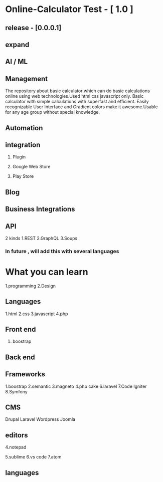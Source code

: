 # Online-Calculator Test - [ 1.0 ]
## release - [0.0.0.1]
## expand 

## AI / ML
## Management

The repository about basic calculator which can do basic calculations online using web technologies.Used html css javascript only. 
Basic calculator with simple calculations with superfast and efficient.
Easily recognizable User Interface and Gradient colors make it awesome.Usable for any age group without special knowledge.

## Automation
## integration
1. Plugin
2. Google Web Store

1. Play Store
## Blog 
## Business Integrations

## API
2 kinds
1.REST
2.GraphQL
3.Soups
### In future , will add this with several languages

# What you can learn
1.programming
2.Design
## Languages
1.html
2.css
3.javascript
4.php
## Front end
1. boostrap
## Back end

## Frameworks
1.boostrap
2.semantic
3.magneto
4.php cake
6.laravel
7.Code Igniter
8.Symfony

## CMS
Drupal
Laravel
Wordpress
Joomla



## editors
4.notepad

5.sublime
6.vs code
7.atom

## languages

 
 
